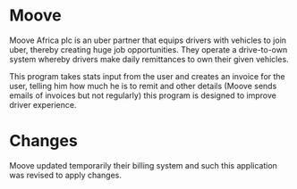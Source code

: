 # Moove
Moove Africa plc is an uber partner that equips drivers with vehicles to join uber, thereby creating huge job opportunities.
They operate a drive-to-own system whereby drivers make daily remittances to own their given vehicles.

This program takes stats input from the user and creates an invoice for the user, telling him how much he is to remit and other details (Moove sends emails of invoices but not regularly) this program is designed to improve driver experience.

# Changes
Moove updated temporarily their billing system and such this application was revised to apply changes.

